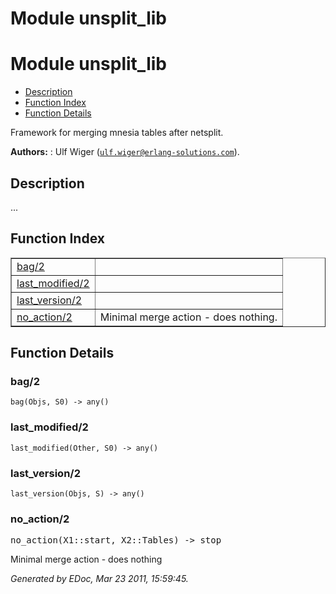 Module unsplit_lib
==================


<h1>Module unsplit_lib</h1>

* [Description](#description)
* [Function Index](#index)
* [Function Details](#functions)


Framework for merging mnesia tables after netsplit.



__Authors:__ : Ulf Wiger ([`ulf.wiger@erlang-solutions.com`](mailto:ulf.wiger@erlang-solutions.com)).

<h2><a name="description">Description</a></h2>





...


<h2><a name="index">Function Index</a></h2>



<table width="100%" border="1" cellspacing="0" cellpadding="2" summary="function index"><tr><td valign="top"><a href="#bag-2">bag/2</a></td><td></td></tr><tr><td valign="top"><a href="#last_modified-2">last_modified/2</a></td><td></td></tr><tr><td valign="top"><a href="#last_version-2">last_version/2</a></td><td></td></tr><tr><td valign="top"><a href="#no_action-2">no_action/2</a></td><td>Minimal merge action - does nothing.</td></tr></table>


<a name="functions"></a>


<h2>Function Details</h2>


<a name="bag-2"></a>


<h3>bag/2</h3>





`bag(Objs, S0) -> any()`


<a name="last_modified-2"></a>


<h3>last_modified/2</h3>





`last_modified(Other, S0) -> any()`


<a name="last_version-2"></a>


<h3>last_version/2</h3>





`last_version(Objs, S) -> any()`


<a name="no_action-2"></a>


<h3>no_action/2</h3>





<tt>no_action(X1::start, X2::Tables) -> stop</tt>



Minimal merge action - does nothing

_Generated by EDoc, Mar 23 2011, 15:59:45._
